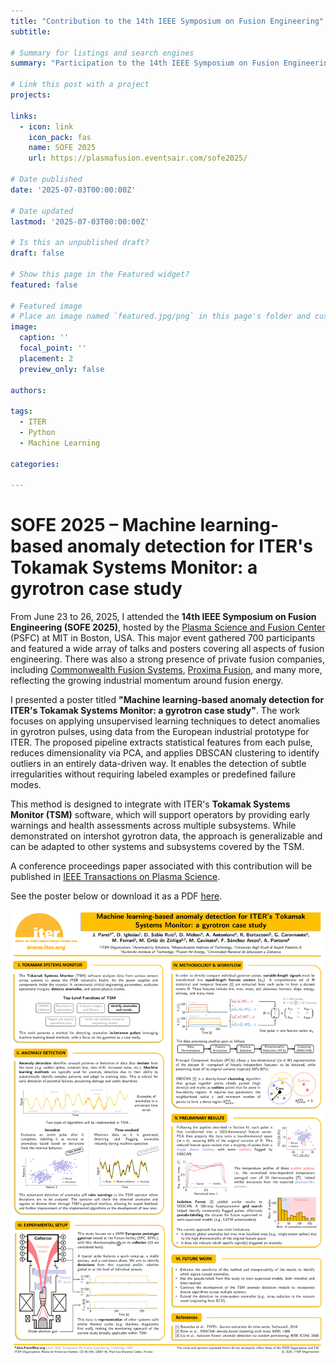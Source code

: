 ```yaml
---
title: "Contribution to the 14th IEEE Symposium on Fusion Engineering"
subtitle:

# Summary for listings and search engines
summary: "Participation to the 14th IEEE Symposium on Fusion Engineering (SOFE 2025) in Boston, presenting a scientific poster on machine learning-based anomaly detection for the ITER Tokamak Systems Monitor (TSM), using gyrotron pulse data from the European industrial prototype for ITER."

# Link this post with a project
projects:

links:
  - icon: link
    icon_pack: fas
    name: SOFE 2025
    url: https://plasmafusion.eventsair.com/sofe2025/

# Date published
date: '2025-07-03T00:00:00Z'

# Date updated
lastmod: '2025-07-03T00:00:00Z'

# Is this an unpublished draft?
draft: false

# Show this page in the Featured widget?
featured: false

# Featured image
# Place an image named `featured.jpg/png` in this page's folder and customize its options here.
image:
  caption: ''
  focal_point: ''
  placement: 2
  preview_only: false

authors:

tags:
  - ITER
  - Python
  - Machine Learning

categories:

---
```


# SOFE 2025 – Machine learning-based anomaly detection for ITER's Tokamak Systems Monitor: a gyrotron case study

From June 23 to 26, 2025, I attended the **14th IEEE Symposium on Fusion Engineering (SOFE 2025)**, hosted by the [Plasma Science and Fusion Center](https://www.psfc.mit.edu/) (PSFC) at MIT in Boston, USA. This major event gathered 700 participants and featured a wide array of talks and posters covering all aspects of fusion engineering. There was also a strong presence of private fusion companies, including [Commonwealth Fusion Systems](https://cfs.energy/), [Proxima Fusion](https://www.proximafusion.com/), and many more, reflecting the growing industrial momentum around fusion energy.

I presented a poster titled **"Machine learning-based anomaly detection for ITER's Tokamak Systems Monitor: a gyrotron case study"**. The work focuses on applying unsupervised learning techniques to detect anomalies in gyrotron pulses, using data from the European industrial prototype for ITER. The proposed pipeline extracts statistical features from each pulse, reduces dimensionality via PCA, and applies DBSCAN clustering to identify outliers in an entirely data-driven way. It enables the detection of subtle irregularities without requiring labeled examples or predefined failure modes.

This method is designed to integrate with ITER's **Tokamak Systems Monitor (TSM)** software, which will support operators by providing early warnings and health assessments across multiple subsystems. While demonstrated on intershot gyrotron data, the approach is generalizable and can be adapted to other systems and subsystems covered by the TSM.

A conference proceedings paper associated with this contribution will be published in [IEEE Transactions on Plasma Science](https://ieeexplore.ieee.org/xpl/RecentIssue.jsp?punumber=27).

See the poster below or download it as a PDF [here](/uploads/SOFE_2025_poster.pdf).

![poster](poster.png)